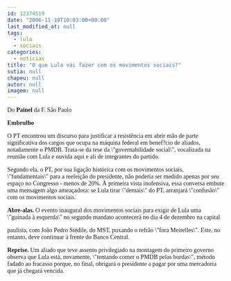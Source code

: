 ```yaml
---
id: 12374519
date: "2006-11-19T10:03:00+00:00"
last_modified_at: null
tags:
  - lula
  - sociais
categories:
  - noticias
title: "O que Lula vai fazer com os movimentos sociais?"
sutia: null
chapeu: null
autor: null
imagem: null
---
```

<p><P><FONT face=Verdana>Do<STRONG> Painel</STRONG> da F. São Paulo</FONT> </p>
<p><P><FONT face=Verdana><B>Embrulho </B></FONT></P></p>
<p><P><FONT face=Verdana>O PT encontrou um discurso para justificar a resistência em abrir mão de parte significativa dos cargos que ocupa na máquina federal em benef?cio de aliados, notadamente o PMDB. Trata-se da tese da \"governabilidade social\", vocalizada na reunião com Lula e ouvida aqui e ali de integrantes do partido. </FONT></P></p>
<p><P><FONT face=Verdana>Segundo ela, o PT, por sua ligação histórica com os movimentos sociais, \"fundamentais\" para a reeleição do presidente, não poderia ser medido apenas por seu espaço no Congresso - menos de 20%. À primeira vista inofensiva, essa conversa embute uma mensagem algo ameaçadora: se Lula tirar \"demais\" do PT, arranjará \"confusão\" com os movimentos sociais.</FONT></P></p>
<p><P><FONT face=Verdana><B>Abre-alas.</B> O evento inaugural dos movimentos sociais para exigir de Lula uma \"guinada à esquerda\" no segundo mandato acontecerá no dia 4 de dezembro na capital</p>
<p> paulista, com João Pedro Stédile, do MST, puxando o refrão \"fora Meirelles\". Este, no entanto, deve continuar à frente do Banco Central. </FONT></P></p>
<p><P><FONT face=Verdana><B>Reprise.</B> Um aliado que teve assento privilegiado na montagem do primeiro governo observa que Lula está, novamente, \"tentando comer o PMDB pelas bordas\", método fadado ao fracasso porque, no final, obrigará o presidente a pagar por uma mercadoria que já chegará vencida.</FONT></P> </p>
